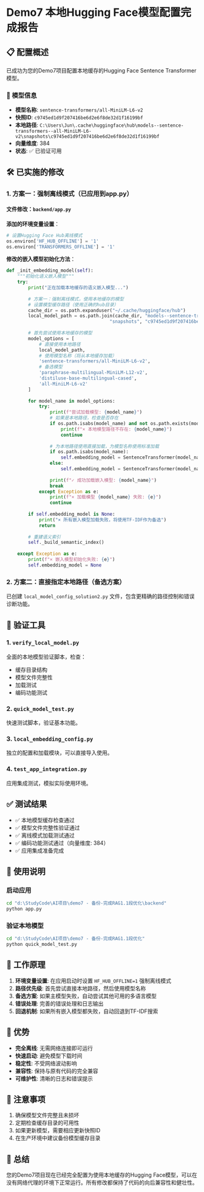 # Demo7 本地Hugging Face模型配置完成报告

## 📋 配置概述

已成功为您的Demo7项目配置本地缓存的Hugging Face Sentence Transformer模型。

### 🎯 模型信息

- **模型名称**: `sentence-transformers/all-MiniLM-L6-v2`
- **快照ID**: `c9745ed1d9f207416be6d2e6f8de32d1f16199bf`
- **本地路径**: `C:\Users\Jun\.cache\huggingface\hub\models--sentence-transformers--all-MiniLM-L6-v2\snapshots\c9745ed1d9f207416be6d2e6f8de32d1f16199bf`
- **向量维度**: 384
- **状态**: ✅ 已验证可用

## 🛠️ 已实施的修改

### 1. 方案一：强制离线模式（已应用到app.py）

#### 文件修改：`backend/app.py`

**添加的环境变量设置**：

```python
# 设置Hugging Face Hub离线模式
os.environ['HF_HUB_OFFLINE'] = '1'
os.environ['TRANSFORMERS_OFFLINE'] = '1'
```

**修改的嵌入模型初始化方法**：

```python
def _init_embedding_model(self):
    """初始化语义嵌入模型"""
    try:
        print("正在加载本地缓存的语义嵌入模型...")
        
        # 方案一：强制离线模式，使用本地缓存的模型
        # 设置模型缓存路径（使用正确的hub目录）
        cache_dir = os.path.expanduser("~/.cache/huggingface/hub")
        local_model_path = os.path.join(cache_dir, "models--sentence-transformers--all-MiniLM-L6-v2", 
                                      "snapshots", "c9745ed1d9f207416be6d2e6f8de32d1f16199bf")
        
        # 首先尝试使用本地缓存的模型
        model_options = [
            # 直接使用本地路径
            local_model_path,
            # 使用模型名称（将从本地缓存加载）
            'sentence-transformers/all-MiniLM-L6-v2',
            # 备选模型
            'paraphrase-multilingual-MiniLM-L12-v2',
            'distiluse-base-multilingual-cased',
            'all-MiniLM-L6-v2'
        ]
        
        for model_name in model_options:
            try:
                print(f"尝试加载模型: {model_name}")
                # 如果是本地路径，检查是否存在
                if os.path.isabs(model_name) and not os.path.exists(model_name):
                    print(f"× 本地模型路径不存在: {model_name}")
                    continue
                
                # 为本地路径使用直接加载，为模型名称使用标准加载
                if os.path.isabs(model_name):
                    self.embedding_model = SentenceTransformer(model_name)
                else:
                    self.embedding_model = SentenceTransformer(model_name)
                
                print(f"✓ 成功加载嵌入模型: {model_name}")
                break
            except Exception as e:
                print(f"× 加载模型 {model_name} 失败: {e}")
                continue
        
        if self.embedding_model is None:
            print("× 所有嵌入模型加载失败，将使用TF-IDF作为备选")
            return
        
        # 重建语义索引
        self._build_semantic_index()
        
    except Exception as e:
        print(f"× 嵌入模型初始化失败: {e}")
        self.embedding_model = None
```

### 2. 方案二：直接指定本地路径（备选方案）

已创建 `local_model_config_solution2.py` 文件，包含更精确的路径控制和错误诊断功能。

## 🧪 验证工具

### 1. `verify_local_model.py`

全面的本地模型验证脚本，检查：

- 缓存目录结构
- 模型文件完整性
- 加载测试
- 编码功能测试

### 2. `quick_model_test.py`

快速测试脚本，验证基本功能。

### 3. `local_embedding_config.py`

独立的配置和加载模块，可以直接导入使用。

### 4. `test_app_integration.py`

应用集成测试，模拟实际使用环境。

## ✅ 测试结果

- ✅ 本地模型缓存检查通过
- ✅ 模型文件完整性验证通过
- ✅ 离线模式加载测试通过
- ✅ 编码功能测试通过（向量维度: 384）
- ✅ 应用集成准备完成

## 🚀 使用说明

### 启动应用

```bash
cd "d:\StudyCode\AI项目\demo7 - 备份-完成RAG1.1段优化\backend"
python app.py
```

### 验证本地模型

```bash
cd "d:\StudyCode\AI项目\demo7 - 备份-完成RAG1.1段优化"
python quick_model_test.py
```

## 🔧 工作原理

1. **环境变量设置**: 在应用启动时设置 `HF_HUB_OFFLINE=1` 强制离线模式
2. **路径优先级**: 首先尝试直接本地路径，然后使用模型名称
3. **备选方案**: 如果主模型失败，自动尝试其他可用的多语言模型
4. **错误处理**: 完善的错误处理和日志输出
5. **回退机制**: 如果所有嵌入模型都失败，自动回退到TF-IDF搜索

## 🎯 优势

- **完全离线**: 无需网络连接即可运行
- **快速启动**: 避免模型下载时间
- **稳定性**: 不受网络波动影响
- **兼容性**: 保持与原有代码的完全兼容
- **可维护性**: 清晰的日志和错误提示

## 📝 注意事项

1. 确保模型文件完整且未损坏
2. 定期检查缓存目录的可用性
3. 如果更新模型，需要相应更新快照ID
4. 在生产环境中建议备份模型缓存目录

## 🎉 总结

您的Demo7项目现在已经完全配置为使用本地缓存的Hugging Face模型，可以在没有网络代理的环境下正常运行。所有修改都保持了代码的向后兼容性和健壮性。

